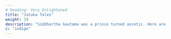 ```yaml
---
# heading: Very Enlightened
title: "Jataka Tales"
weight: 19
description: "Siddhartha Gautama was a prince turned ascetic. Here are discourses from the Tipitaka and other sutras"
c: "indigo"
---
```


